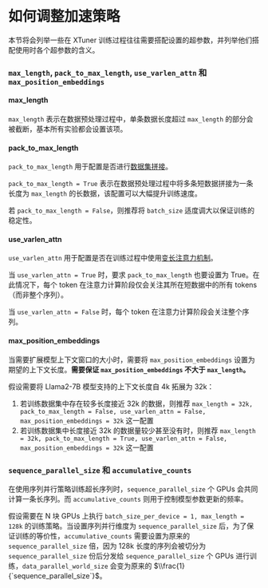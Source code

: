 # 如何调整加速策略

本节将会列举一些在 XTuner 训练过程往往需要搭配设置的超参数，并列举他们搭配使用时各个超参数的含义。

### `max_length`, `pack_to_max_length`, `use_varlen_attn` 和 `max_position_embeddings`

#### max_length

`max_length` 表示在数据预处理过程中，单条数据长度超过 `max_length` 的部分会被截断，基本所有实验都会设置该项。

#### pack_to_max_length

`pack_to_max_length` 用于配置是否进行[数据集拼接](../accelerate/pack_to_max_length.md)。

`pack_to_max_length = True` 表示在数据预处理过程中将多条短数据拼接为一条长度为 `max_length` 的长数据，该配置可以大幅提升训练速度。

若 `pack_to_max_length = False`，则推荐将 `batch_size` 适度调大以保证训练的稳定性。

#### use_varlen_attn

`use_varlen_attn` 用于配置是否在训练过程中使用[变长注意力机制](../accelerate/varlen_flash_attn.md)。

当 `use_varlen_attn = True` 时，要求 `pack_to_max_length` 也要设置为 True。在此情况下，每个 token 在注意力计算阶段仅会关注其所在短数据中的所有 tokens （而非整个序列）。

当 `use_varlen_attn = False` 时，每个 token 在注意力计算阶段会关注整个序列。

#### max_position_embeddings

当需要扩展模型上下文窗口的大小时，需要将 `max_position_embeddings` 设置为期望的上下文长度。**需要保证 `max_position_embeddings` 不大于 `max_length`。**

假设需要将 Llama2-7B 模型支持的上下文长度自 4k 拓展为 32k：

1. 若训练数据集中存在较多长度接近 32k 的数据，则推荐 `max_length = 32k, pack_to_max_length = False, use_varlen_attn = False, max_position_embeddings = 32k` 这一配置
2. 若训练数据集中长度接近 32k 的数据量较少甚至没有时，则推荐 `max_length = 32k, pack_to_max_length = True, use_varlen_attn = False, max_position_embeddings = 32k` 这一配置

### `sequence_parallel_size` 和 `accumulative_counts`

在使用序列并行策略训练超长序列时，`sequence_parallel_size` 个 GPUs 会共同计算一条长序列。而 `accumulative_counts` 则用于控制模型参数更新的频率。

假设需要在 N 块 GPUs 上执行 `batch_size_per_device = 1, max_length = 128k` 的训练策略。当设置序列并行维度为 `sequence_parallel_size` 后，为了保证训练的等价性，`accumulative_counts` 需要设置为原来的 `sequence_parallel_size` 倍，因为 128k 长度的序列会被切分为 `sequence_parallel_size` 份后分发给 `sequence_parallel_size` 个 GPUs 进行训练，`data_parallel_world_size` 会变为原来的 $\\frac{1}{`sequence_parallel_size`}$。
